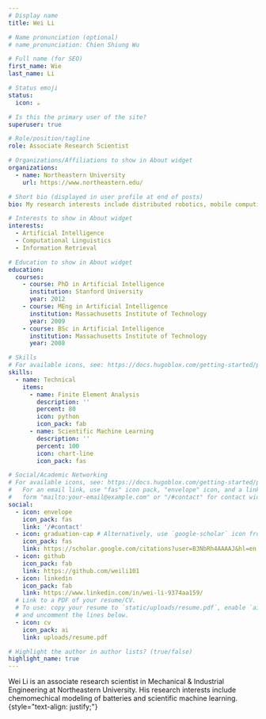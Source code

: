 ```yaml
---
# Display name
title: Wei Li

# Name pronunciation (optional)
# name_pronunciation: Chien Shiung Wu

# Full name (for SEO)
first_name: Wie
last_name: Li

# Status emoji
status:
  icon: ☕️

# Is this the primary user of the site?
superuser: true

# Role/position/tagline
role: Associate Research Scientist

# Organizations/Affiliations to show in About widget
organizations:
  - name: Northeastern University
    url: https://www.northeastern.edu/

# Short bio (displayed in user profile at end of posts)
bio: My research interests include distributed robotics, mobile computing and programmable matter.

# Interests to show in About widget
interests:
  - Artificial Intelligence
  - Computational Linguistics
  - Information Retrieval

# Education to show in About widget
education:
  courses:
    - course: PhD in Artificial Intelligence
      institution: Stanford University
      year: 2012
    - course: MEng in Artificial Intelligence
      institution: Massachusetts Institute of Technology
      year: 2009
    - course: BSc in Artificial Intelligence
      institution: Massachusetts Institute of Technology
      year: 2008

# Skills
# For available icons, see: https://docs.hugoblox.com/getting-started/page-builder/#icons
skills:
  - name: Technical
    items:
      - name: Finite Element Analysis
        description: ''
        percent: 80
        icon: python
        icon_pack: fab
      - name: Scientific Machine Learning
        description: ''
        percent: 100
        icon: chart-line
        icon_pack: fas

# Social/Academic Networking
# For available icons, see: https://docs.hugoblox.com/getting-started/page-builder/#icons
#   For an email link, use "fas" icon pack, "envelope" icon, and a link in the
#   form "mailto:your-email@example.com" or "/#contact" for contact widget.
social:
  - icon: envelope
    icon_pack: fas
    link: '/#contact'
  - icon: graduation-cap # Alternatively, use `google-scholar` icon from `ai` icon pack
    icon_pack: fas
    link: https://scholar.google.com/citations?user=B3NbRh4AAAAJ&hl=en
  - icon: github
    icon_pack: fab
    link: https://github.com/weili101
  - icon: linkedin
    icon_pack: fab
    link: https://www.linkedin.com/in/wei-li-9374aa159/
  # Link to a PDF of your resume/CV.
  # To use: copy your resume to `static/uploads/resume.pdf`, enable `ai` icons in `params.yaml`,
  # and uncomment the lines below.
  - icon: cv
    icon_pack: ai
    link: uploads/resume.pdf

# Highlight the author in author lists? (true/false)
highlight_name: true
---
```


Wei Li is an associate research scientist in Mechanical & Industrial Engineering at Northeastern University. His research interests include chemomechical modeling of batteries and scientific machine learning.
{style="text-align: justify;"}
